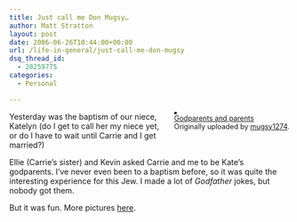```yaml
---
title: Just call me Don Mugsy…
author: Matt Stratton
layout: post
date: 2006-06-26T10:44:00+00:00
url: /life-in-general/just-call-me-don-mugsy
dsq_thread_id:
  - 28259775
categories:
  - Personal

---
```

<div style="float:right;margin-left:10px;margin-bottom:10px;">
  <a href="http://www.flickr.com/photos/mugsy/175011241/" title="photo sharing"><img src="http://static.flickr.com/77/175011241_0b290769b4_m.jpg" alt="" style="border:solid 2px #000000;" /></a> <br /> <span style="font-size:.9em;margin-top:0;"> <a href="http://www.flickr.com/photos/mugsy/175011241/">Godparents and parents</a> <br /> Originally uploaded by <a href="http://www.flickr.com/people/mugsy/">mugsy1274</a>. </span>
</div>

Yesterday was the baptism of our niece, Katelyn (do I get to call her my niece yet, or do I have to wait until Carrie and I get married?)

Ellie (Carrie&#8217;s sister) and Kevin asked Carrie and me to be Kate&#8217;s godparents. I&#8217;ve never even been to a baptism before, so it was quite the interesting experience for this Jew. I made a lot of _Godfather_ jokes, but nobody got them.

But it was fun. More pictures [here][1].

 [1]: http://flickr.com/photos/mugsy/sets/72157594177497909/